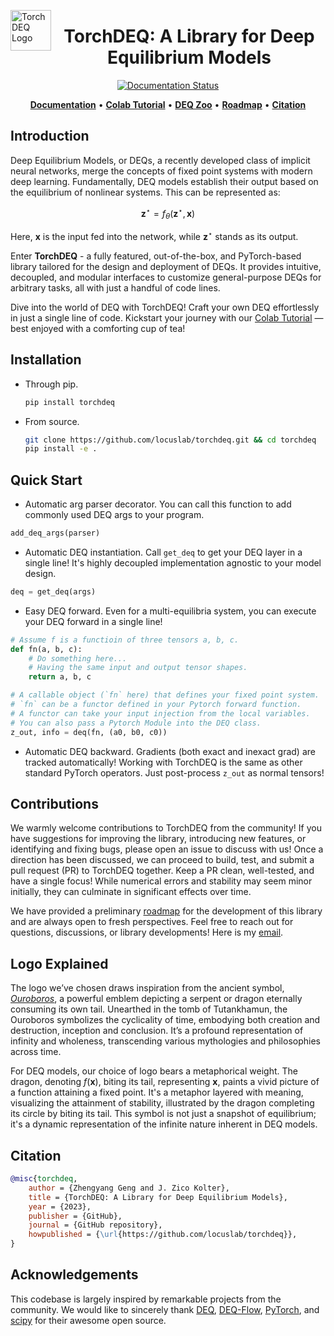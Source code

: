 <img src="https://drive.google.com/uc?id=1tCXsv0yanvQqncB9ke8x6fCKonu4z4iB" alt="TorchDEQ Logo" width="65" align="left"><div align="center"><h1>TorchDEQ: A Library for Deep Equilibrium Models</h1></div>

<p align="center">
<a href='https://torchdeq.readthedocs.io/en/latest/?badge=latest'>
    <img src='https://readthedocs.org/projects/torchdeq/badge/?version=latest' alt='Documentation Status' />
</a>
</p>

<p align="center">
<a href="https://torchdeq.readthedocs.io/en/latest/get_started.html"><b>Documentation</b></a> 
• 
<a href="https://colab.research.google.com/drive/12HiUnde7qLadeZGGtt7FITnSnbUmJr-I?usp=sharing"><b>Colab Tutorial</b></a> •
<a href="https://torchdeq.readthedocs.io/en/latest/deq-zoo/model.html"><b>DEQ Zoo</b></a>
•
<a href="TODO.md"><b>Roadmap</b></a> 
• 
<a href="README.md#citation"><b>Citation</b></a>  
</p>

## Introduction

Deep Equilibrium Models, or DEQs, a recently developed class of implicit neural networks, merge the concepts of fixed point systems with modern deep learning. Fundamentally, DEQ models establish their output based on the equilibrium of nonlinear systems. This can be represented as:

$$\mathbf{z}^\star=f_\theta(\mathbf{z}^\star, \mathbf{x})$$

Here, $\mathbf{x}$ is the input fed into the network, while $\mathbf{z}^\star$ stands as its output.

Enter **TorchDEQ** - a fully featured, out-of-the-box, and PyTorch-based library tailored for the design and deployment of DEQs. It provides intuitive, decoupled, and modular interfaces to customize general-purpose DEQs for arbitrary tasks, all with just a handful of code lines.

Dive into the world of DEQ with TorchDEQ! Craft your own DEQ effortlessly in just a single line of code. Kickstart your journey with our [Colab Tutorial](https://colab.research.google.com/drive/12HiUnde7qLadeZGGtt7FITnSnbUmJr-I?usp=sharing) — best enjoyed with a comforting cup of tea!

## Installation

- Through pip.

    ```bash
    pip install torchdeq
    ```

- From source.

    ```bash
    git clone https://github.com/locuslab/torchdeq.git && cd torchdeq
    pip install -e .
    ```

## Quick Start

- Automatic arg parser decorator. You can call this function to add commonly used DEQ args to your program. 

```Python
add_deq_args(parser)
```

- Automatic DEQ instantiation. Call `get_deq` to get your DEQ layer in a single line! It's highly decoupled implementation agnostic to your model design.

```Python
deq = get_deq(args)
```

- Easy DEQ forward. Even for a multi-equilibria system, you can execute your DEQ forward in a single line!

```Python
# Assume f is a functioin of three tensors a, b, c.
def fn(a, b, c):
    # Do something here...
    # Having the same input and output tensor shapes.
    return a, b, c

# A callable object (`fn` here) that defines your fixed point system.
# `fn` can be a functor defined in your Pytorch forward function.
# A functor can take your input injection from the local variables. 
# You can also pass a Pytorch Module into the DEQ class.
z_out, info = deq(fn, (a0, b0, c0))
```

- Automatic DEQ backward. Gradients (both exact and inexact grad) are tracked automatically! Working with TorchDEQ is the same as other standard PyTorch operators. Just post-process ``z_out`` as normal tensors!

## Contributions

We warmly welcome contributions to TorchDEQ from the community! If you have suggestions for improving the library, introducing new features, or identifying and fixing bugs, please open an issue to discuss with us! Once a direction has been discussed, we can proceed to build, test, and submit a pull request (PR) to TorchDEQ together. Keep a PR clean, well-tested, and have a single focus! While numerical errors and stability may seem minor initially, they can culminate in significant effects over time.

We have provided a preliminary [roadmap](TODO.md) for the development of this library and are always open to fresh perspectives. Feel free to reach out for questions, discussions, or library developments! Here is my [email](zhengyanggeng@gmail.com).

## Logo Explained

The logo we’ve chosen draws inspiration from the ancient symbol, *[Ouroboros](https://en.wikipedia.org/wiki/Ouroboros)*, a powerful emblem depicting a serpent or dragon eternally consuming its own tail. Unearthed in the tomb of Tutankhamun, the Ouroboros symbolizes the cyclicality of time, embodying both creation and destruction, inception and conclusion. It’s a profound representation of infinity and wholeness, transcending various mythologies and philosophies across time.

For DEQ models, our choice of logo bears a metaphorical weight. The dragon, denoting $f(\mathbf{x})$, biting its tail, representing $\mathbf{x}$, paints a vivid picture of a function attaining a fixed point. It's a metaphor layered with meaning, visualizing the attainment of stability, illustrated by the dragon completing its circle by biting its tail. This symbol is not just a snapshot of equilibrium; it's a dynamic representation of the infinite nature inherent in DEQ models.

## Citation

```bibtex
@misc{torchdeq,
    author = {Zhengyang Geng and J. Zico Kolter},
    title = {TorchDEQ: A Library for Deep Equilibrium Models},
    year = {2023},
    publisher = {GitHub},
    journal = {GitHub repository},
    howpublished = {\url{https://github.com/locuslab/torchdeq}},
}
```

## Acknowledgements

This codebase is largely inspired by remarkable projects from the community.
We would like to sincerely thank [DEQ](https://github.com/locuslab/deq), [DEQ-Flow](https://github.com/locuslab/deq-flow), [PyTorch](https://github.com/pytorch/pytorch), and [scipy](https://github.com/scipy/scipy) for their awesome open source.